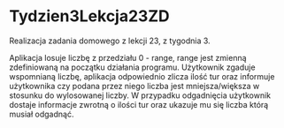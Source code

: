﻿# Tydzien3Lekcja23ZD
Realizacja zadania domowego z lekcji 23, z tygodnia 3.

Aplikacja losuje liczbę z przedziału 0 - range, range jest zmienną zdefiniowaną na początku działania programu. Użytkownik zgaduje wspomnianą liczbę, aplikacja odpowiednio zlicza ilość tur oraz informuje użytkownika czy podana przez niego liczba jest mniejsza/większa w stosunku do wylosowanej liczby. W przypadku odgadnięcia użytkownik dostaje informacje zwrotną o ilości tur oraz ukazuje mu się liczba którą musiał odgadnąć.